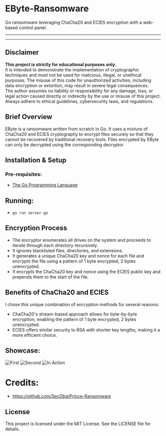 # EByte-Ransomware
Go ransomware leveraging ChaCha20 and ECIES encryption with a web-based control panel.

---
---

## Disclaimer
**This project is strictly for educational purposes only.**  
It is intended to demonstrate the implementation of cryptographic techniques and must not be used for malicious, illegal, or unethical purposes. The misuse of this code for unauthorized activities, including data encryption or extortion, may result in severe legal consequences.  
The author assumes no liability or responsibility for any damage, loss, or legal action caused directly or indirectly by the use or misuse of this project. Always adhere to ethical guidelines, cybersecurity laws, and regulations.

## Brief Overview
EByte is a ransomware written from scratch in Go. It uses a mixture of ChaCha20 and ECIES cryptography to encrypt files securely so that they cannot be recovered by traditional recovery tools. Files encrypted by EByte can only be decrypted using the corresponding decryptor.

## Installation & Setup
### Pre-requisites:
- [The Go Programming Language](https://go.dev)

## Running:
- ```go run server.go```

## Encryption Process
- The encryptor enumerates all drives on the system and proceeds to iterate through each directory recursively.
- It ignores blacklisted files, directories, and extensions.
- It generates a unique ChaCha20 key and nonce for each file and encrypts the file using a pattern of 1 byte encrypted, 2 bytes unencrypted.
- It encrypts the ChaCha20 key and nonce using the ECIES public key and prepends them to the start of the file.

## Benefits of ChaCha20 and ECIES
I chose this unique combination of encryption methods for several reasons:
- ChaCha20's stream-based approach allows for byte-by-byte encryption, enabling the pattern of 1 byte encrypted, 2 bytes unencrypted.
- ECIES offers similar security to RSA with shorter key lengths, making it a more efficient choice.

## Showcase:
![First](https://github.com/user-attachments/assets/7c742129-81c1-45c4-9044-6da7583091e7)
![Second](https://github.com/user-attachments/assets/4e227eae-7a61-4a05-9914-4276ad68027e)
![In Action](https://github.com/user-attachments/assets/6b50e00d-9160-462e-b16a-5876536248ee)

# Credits:
- https://github.com/SecDbg/Prince-Ransomware


## License
This project is licensed under the MIT License. See the LICENSE file for details.